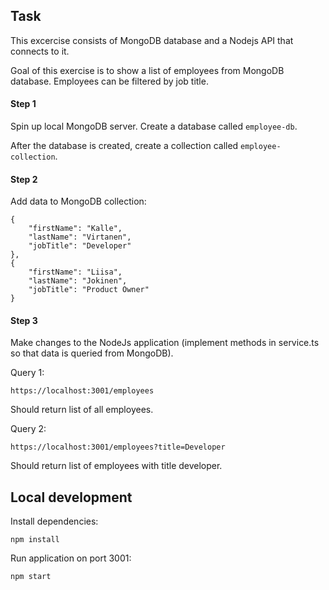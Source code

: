 ## Task

This excercise consists of MongoDB database and a Nodejs API that connects to it.

Goal of this exercise is to show a list of employees from MongoDB database. Employees can be filtered by job title.

#### Step 1

Spin up local MongoDB server. Create a database called `employee-db`.

After the database is created, create a collection called `employee-collection`.

#### Step 2

Add data to MongoDB collection:

    {
        "firstName": "Kalle",
        "lastName": "Virtanen",
        "jobTitle": "Developer"
    },
    {
        "firstName": "Liisa",
        "lastName": "Jokinen",
        "jobTitle": "Product Owner"
    }

#### Step 3

Make changes to the NodeJs application (implement methods in service.ts so that data is queried from MongoDB).

Query 1:

`https://localhost:3001/employees`

Should return list of all employees.

Query 2:

`https://localhost:3001/employees?title=Developer`

Should return list of employees with title developer.

## Local development

Install dependencies:

```
npm install
```

Run application on port 3001:

```
npm start
```
